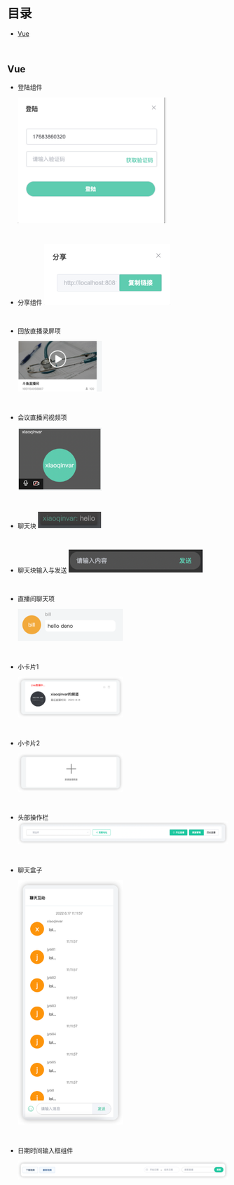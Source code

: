 # 目录
+ <a href="#Vue">Vue</a>

<br/>

## <a id="Vue">Vue</a>
- 登陆组件

  <img width="70%" src="./Vue/登陆组件/登陆组件.png" />

<br/>

- 分享组件
  <img src="./Vue/分享组件(禁用输入框+复制按钮)/share组件.png" />

<br/>

- 回放直播录屏项

  <img width="40%" src="./Vue/回放直播录屏项/回放直播间项.png" />

<br/>

- 会议直播间视频项

  <img width="40%" src="./Vue/会议直播间视频项/会议直播间视频项.png" />

<br/>

- 聊天块
  <img src="./Vue/聊天块/chat-block组件.png" />

<br/>

- 聊天块输入与发送
  <img src="./Vue/输入框+按钮/input-button组件.png" />

<br/>

- 直播间聊天项

  <img src="./Vue/直播间聊天项/直播间聊天项.png" width="50%" />

<br/>

- 小卡片1

  <img width="50%" src="./Vue/小卡片/card.png" />

<br/>

- 小卡片2

  <img width="50%" src="./Vue/创建业务卡片/create-card.png" />

<br/>

- 头部操作栏
  <img src="./Vue/头部操作栏/头部操作栏.png" />

<br/>

- 聊天盒子

  <img width="50%" src="./Vue/聊天盒子/chat-box.png" />

<br/>

- 日期时间输入框组件

  <img width="100%" src="./Vue/日期时间输入框组件/datetime-search-header.png" />

<br/>